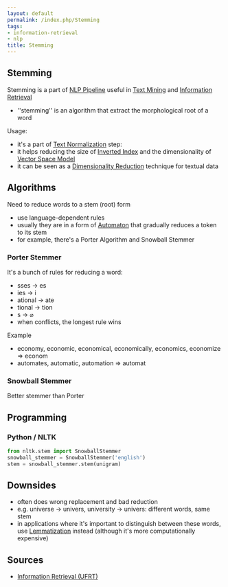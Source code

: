 ```yaml
---
layout: default
permalink: /index.php/Stemming
tags:
- information-retrieval
- nlp
title: Stemming
---
```

## Stemming
Stemming is a part of [NLP Pipeline](NLP_Pipeline) useful in [Text Mining](Text_Mining) and [Information Retrieval](Information_Retrieval)
- ''stemming'' is an algorithm that extract the morphological root of a word 


Usage:
- it's a part of [Text Normalization](Text_Normalization) step: 
- it helps reducing the size of [Inverted Index](Inverted_Index) and the dimensionality of [Vector Space Model](Vector_Space_Model)
- it can be seen as a [Dimensionality Reduction](Dimensionality_Reduction) technique for textual data



## Algorithms
Need to reduce words to a stem (root) form
- use language-dependent rules
- usually they are in a form of [Automaton](Deterministic_Finite_Automate) that gradually reduces a token to its stem
- for example, there's a Porter Algorithm and Snowball Stemmer
 

### Porter Stemmer
It's a bunch of rules for reducing a word:
- sses -> es
- ies -> i
- ational -> ate
- tional -> tion
- s -> $\varnothing$
- when conflicts, the longest rule wins

Example
- economy, economic, economical, economically, economics, economize => econom
- automates, automatic, automation => automat


### Snowball Stemmer
Better stemmer than Porter


## Programming
### Python / NLTK
```python
from nltk.stem import SnowballStemmer
snowball_stemmer = SnowballStemmer('english')
stem = snowball_stemmer.stem(unigram)
```


## Downsides
- often does wrong replacement and bad reduction
- e.g. universe -> univers, university -> univers: different words, same stem
- in applications where it's important to distinguish between these words, use [Lemmatization](Lemmatization) instead (although it's more computationally expensive)


## Sources
- [Information Retrieval (UFRT)](Information_Retrieval_(UFRT))
